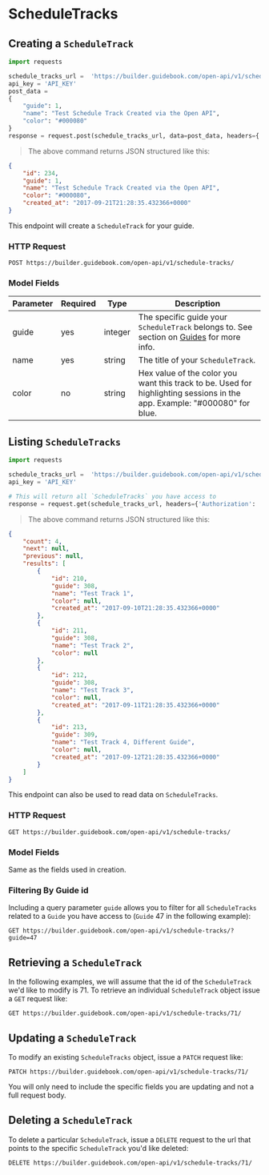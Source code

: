 # ScheduleTracks

## Creating a `ScheduleTrack`


```python
import requests

schedule_tracks_url =  'https://builder.guidebook.com/open-api/v1/schedule-tracks/'
api_key = 'API_KEY'
post_data =
{
	"guide": 1,
	"name": "Test Schedule Track Created via the Open API",
	"color": "#000080"
}
response = request.post(schedule_tracks_url, data=post_data, headers={'Authorization': 'JWT ' + api_key})

```

> The above command returns JSON structured like this:

```json
{
	"id": 234,
	"guide": 1,
	"name": "Test Schedule Track Created via the Open API",
	"color": "#000080",
	"created_at": "2017-09-21T21:28:35.432366+0000"
}


```


This endpoint will create a `ScheduleTrack` for your guide.

### HTTP Request

`POST https://builder.guidebook.com/open-api/v1/schedule-tracks/`

### Model Fields

Parameter       | Required  | Type    | Description
---------       | --------  | ------- | -----------
guide           | yes | integer  | The specific guide your `ScheduleTrack` belongs to.  See section on [Guides](#guides) for more info.
name            | yes | string   | The title of your `ScheduleTrack`.
color           | no  | string   | Hex value of the color you want this track to be. Used for highlighting sessions in the app. Example: "#000080" for blue.


## Listing `ScheduleTracks`


```python
import requests

schedule_tracks_url =  'https://builder.guidebook.com/open-api/v1/schedule-tracks/'
api_key = 'API_KEY'

# This will return all `ScheduleTracks` you have access to
response = request.get(schedule_tracks_url, headers={'Authorization': 'JWT ' + api_key})
```

> The above command returns JSON structured like this:

```json
{
	"count": 4,
	"next": null,
	"previous": null,
	"results": [
		{
			"id": 210,
			"guide": 308,
			"name": "Test Track 1",
			"color": null,
			"created_at": "2017-09-10T21:28:35.432366+0000"
		},
		{
			"id": 211,
			"guide": 308,
			"name": "Test Track 2",
			"color": null
		},
		{
			"id": 212,
			"guide": 308,
			"name": "Test Track 3",
			"color": null,
			"created_at": "2017-09-11T21:28:35.432366+0000"
		},
		{
			"id": 213,
			"guide": 309,
			"name": "Test Track 4, Different Guide",
			"color": null,
			"created_at": "2017-09-12T21:28:35.432366+0000"
		}
	]
}

```


This endpoint can also be used to read data on `ScheduleTracks`.

### HTTP Request

`GET https://builder.guidebook.com/open-api/v1/schedule-tracks/`

### Model Fields

Same as the fields used in creation.

### Filtering By Guide id

Including a query parameter `guide` allows you to filter for all `ScheduleTracks` related to a `Guide` you have access to (`Guide` 47 in the following example):

`GET https://builder.guidebook.com/open-api/v1/schedule-tracks/?guide=47`

## Retrieving a `ScheduleTrack`
In the following examples, we will assume that the id of the `ScheduleTrack` we'd like to modify is 71.
To retrieve an individual `ScheduleTrack` object issue a `GET` request like:

`GET https://builder.guidebook.com/open-api/v1/schedule-tracks/71/`

## Updating a `ScheduleTrack`

To modify an existing `ScheduleTracks` object, issue a `PATCH` request like:

`PATCH https://builder.guidebook.com/open-api/v1/schedule-tracks/71/`

You will only need to include the specific fields you are updating and not a full request body.

## Deleting a `ScheduleTrack`

To delete a particular `ScheduleTrack`, issue a `DELETE` request to the url that points to the specific `ScheduleTrack` you'd like deleted:

`DELETE https://builder.guidebook.com/open-api/v1/schedule-tracks/71/`
